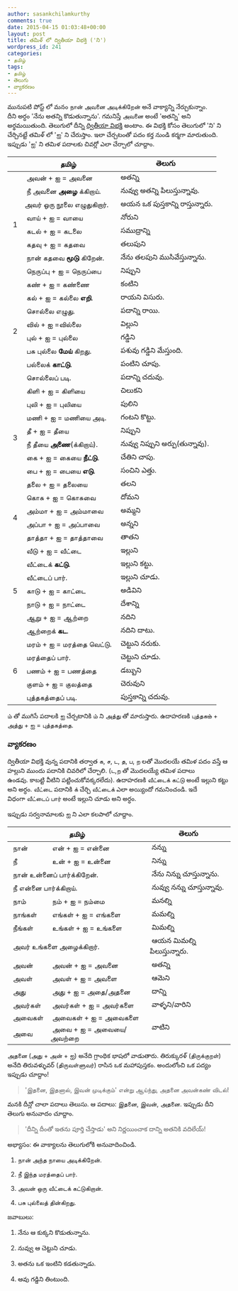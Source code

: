 ```yaml
---
author: sasankchilamkurthy
comments: true
date: 2015-04-15 01:03:48+00:00
layout: post
title: తమిళ్ లో ద్వితీయా విభక్తి ('ని')
wordpress_id: 241
categories:
- தமிழ்
tags:
- தமிழ்
- తెలుగు
- వ్యాకరణం
---
```


మునుపటి పోస్ట్ లో మనం நான் அவனை அடிக்கிறேன் అనే వాక్యాన్ని నేర్చుకున్నాం. దీని అర్ధం 'నేను అతన్ని కొడుతున్నాను'. గమనిస్తే அவனை అంటే 'అతన్ని' అని అర్థమయితుంది. తెలుగులో దీన్ని [ద్వితీయా విభక్తి](http://en.wikipedia.org/wiki/Telugu_grammar#Vibhakti_or_postpositions.2Fprepositions) అంటాం. ఈ విభక్తి కోసం తెలుగులో 'ని' ని చేర్చినట్టే తమిళ్ లో 'ஐ' ని చేరుస్తాం. ఇలా చేర్చటంతో పదం కర్త నుండి కర్మగా మారుతుంది. ఇప్పుడు 'ஐ' ని తమిళ పదాలకు చివర్లో ఎలా చేర్చాలో చూద్దాం.
<table>
<thead>
    <tr>
      <th> </th>
      <th style="text-align: center">தமிழ்</th>
      <th style="text-align: center">తెలుగు</th>
    </tr>
</thead>
<tbody >
<tr >
</tr>
<tr >

<td rowspan="8" > 1
</td>

<td > அவன் + ஐ = அவனை
</td>

<td > అతన్ని
</td>
</tr>
<tr >

<td > நீ அவனை <b>அழை</b> க்கிறாய்.
</td>

<td > నువ్వు అతన్ని పిలుస్తున్నావు.
</td>
</tr>
<tr >

<td >அவர் ஒரு நூலை எழுதுகிறார்.
</td>

<td > అయన ఒక పుస్తకాన్ని రాస్తున్నారు.
</td>
</tr>
<tr >

<td > வாய் + ஐ = வாயை
</td>

<td > నోరుని
</td>
</tr>
<tr >

<td > கடல் + ஐ = கடலை
</td>

<td > సముద్రాన్ని
</td>
</tr>
<tr >

<td > கதவு + ஐ = கதவை
</td>

<td > తలుపుని
</td>
</tr>
<tr >

<td > நான் கதவை  <b>மூடு</b> கிறேன்.
</td>

<td > నేను తలపుని ముసివేస్తున్నాను.
</td>
</tr>
<tr >

<td > நெருப்பு + ஐ = நெருப்பை
</td>

<td > నిప్పుని
</td>
</tr>
<tr >

<td rowspan="8" > 2
</td>

<td > கண் + ஐ = கண்ணை
</td>

<td > కంటిని
</td>
</tr>
<tr >

<td > கல் + ஐ = கல்லை <b>எறி</b>.
</td>

<td > రాయని విసురు.
</td>
</tr>
<tr >

<td > சொல்லை எழுது.
</td>

<td > పదాన్ని రాయి.
</td>
</tr>
<tr >

<td > வில் ​+ ஐ =வில்லை
</td>

<td > విల్లుని
</td>
</tr>
<tr >

<td > புல் ​+ ஐ = புல்லை
</td>

<td > గడ్డిని
</td>
</tr>
<tr >

<td > பசு புல்லை <b>மேய்</b> கிறது.
</td>

<td > పశువు గడ్డిని మేస్తుంది.
</td>
</tr>
<tr >

<td > பல்லைக் <b>காட்டு</b>.
</td>

<td > పంటిని చూపు.
</td>
</tr>
<tr >

<td > சொல்லைப் படி.
</td>

<td > పదాన్ని చదువు.
</td>
</tr>
<tr >

<td rowspan="8" > 3
</td>

<td > கிளி + ஐ = கிளியை
</td>

<td > చిలుకని
</td>
</tr>
<tr >

<td > புலி + ஐ = புலியை
</td>

<td > పులిని
</td>
</tr>
<tr >

<td > மணி + ஐ = மணியை அடி.
</td>

<td > గంటని కొట్టు.
</td>
</tr>
<tr >

<td > தீ + ஐ = தீயை
</td>

<td > నిప్పుని
</td>
</tr>
<tr >

<td > நீ தீயை <b>அணை</b>(க்கிறாய்).
</td>

<td > నువ్వు నిప్పుని అర్పు(తున్నావు).
</td>
</tr>
<tr >

<td > கை + ஐ = கையை <b>நீட்டு</b>.
</td>

<td > చేతిని చాపు.
</td>
</tr>
<tr >

<td > பை + ஐ = பையை <b>எடு</b>.
</td>

<td > సంచిని ఎత్తు.
</td>
</tr>
<tr >

<td > தலை ​+ ஐ = தலையை
</td>

<td > తలని
</td>
</tr>
<tr >

<td rowspan="4" > 4
</td>

<td > கொசு ​+ ஐ = கொசுவை
</td>

<td > దోమని
</td>
</tr>
<tr >

<td > அம்மா + ஐ = அம்மாவை
</td>

<td > అమ్మని
</td>
</tr>
<tr >

<td > அப்பா + ஐ = அப்பாவை
</td>

<td > అన్నని
</td>
</tr>
<tr >

<td > தாத்தா + ஐ = தாத்தாவை
</td>

<td > తాతని
</td>
</tr>
<tr >

<td rowspan="7" > 5
</td>

<td > வீடு + ஐ = வீட்டை
</td>

<td > ఇల్లుని
</td>
</tr>
<tr >

<td > வீட்டைக் <b>கட்டு</b>.
</td>

<td > ఇల్లుని కట్టు.
</td>
</tr>
<tr >

<td > வீட்டைப் பார்.
</td>

<td > ఇల్లుని చూడు.
</td>
</tr>
<tr >

<td > காடு + ஐ = காட்டை
</td>

<td > అడివిని
</td>
</tr>
<tr >

<td > நாடு + ஐ = நாட்டை
</td>

<td > దేశాన్ని
</td>
</tr>
<tr >

<td > ஆறு + ஐ = ஆற்றை
</td>

<td > నదిని
</td>
</tr>
<tr >

<td > ஆற்றைக் <b>கட</b>.
</td>

<td > నదిని దాటు.
</td>
</tr>
<tr >

<td rowspan="5" > 6
</td>

<td > மரம் + ஐ = மரத்தை வெட்டு.
</td>

<td > చెట్టుని నరుకు.
</td>
</tr>
<tr >

<td > மரத்தைப் பார்.
</td>

<td > చెట్టుని చూడు.
</td>
</tr>
<tr >

<td > பணம் + ஐ = பணத்தை
</td>

<td > డబ్బుని
</td>
</tr>
<tr >

<td > குளம் + ஐ = குலத்தை
</td>

<td > చెరువుని
</td>
</tr>
<tr >

<td > புத்தகத்தைப் படி.
</td>

<td > పుస్తకాన్ని చదువు.
</td>
</tr>
</tbody>
</table>
ம் తో ముగిసే పదాలకి ஐ చేర్చటానికి ம் ని அத்து తో మారుస్తారు. ఉదాహరణకి புத்தக<del>ம்</del> + அத்து + ஐ = புத்தகத்தை.

### వ్యాకరణం

ద్వితీయా విభక్తి వున్న పదానికి తర్వాత க, ச, ட, த, ப, ற లతో మొదలయే తమిళ పదం వస్తే ఆ హల్లుని ముందు పదానికి చివరిలో చేర్చాలి.
(ட,ற తో మొదలయ్యే తమిళ పదాలు ఉండవు. కాబట్టి వీటిని 
పట్టించుకోవక్కరలేదు). ఉదాహరణకి வீட்டைக் கட்டு అంటే ఇల్లుని కట్టు అని అర్ధం. வீட்டை పదానికి க் చేర్చి வீட்டைக் ఎలా అయ్యిందో గమనించండి. ఇదే విధంగా வீட்டைப் பார் అంటే ఇల్లుని చూడు అని అర్ధం.

ఇప్పుడు సర్వనామాలకు ஐ ని ఎలా కలపాలో చూద్దాం.
<table>
<thead>
    <tr>
      <th colspan="2" style="text-align: center">தமிழ்</th>
      <th style="text-align: center">తెలుగు</th>
    </tr>
</thead>

<tbody >

<tr >

<td > நான்
</td>

<td > என் + ஐ = என்னை
</td>

<td > నన్ను
</td>
</tr>
<tr >

<td > நீ
</td>

<td > உன் + ஐ = உன்னை
</td>

<td > నిన్ను
</td>
</tr>
<tr >

<td colspan="2" > நான் உன்னைப் பார்க்கிறேன்.
</td>

<td > నేను నిన్ను చూస్తున్నాను.
</td>
</tr>
<tr >

<td colspan="2" > நீ என்னை பார்க்கிறாய்.
</td>

<td > నువ్వు నన్ను చూస్తున్నావు.
</td>
</tr>
<tr >

<td > நாம்
</td>

<td > நம் + ஐ = நம்மை
</td>

<td > మనల్ని
</td>
</tr>
<tr >

<td > நாங்கள்
</td>

<td > எங்கள் + ஐ = எங்களை
</td>

<td > మమల్ని
</td>
</tr>
<tr >

<td > நீங்கள்
</td>

<td > உங்கள் + ஐ = உங்களை
</td>

<td > మిమల్ని
</td>
</tr>
<tr >

<td colspan="2" > அவர் உங்களை அழைக்கிறார்.
</td>

<td > ఆయన మిమల్ని పిలుస్తున్నారు.
</td>
</tr>
<tr >

<td > அவன்
</td>

<td > அவன் + ஐ = அவனை
</td>

<td > అతన్ని
</td>
</tr>
<tr >

<td > அவள்
</td>

<td > அவள் + ஐ = அவளை
</td>

<td > ఆమెని
</td>
</tr>
<tr >

<td > அது
</td>

<td > அது + ஐ = அதை/அதனை
</td>

<td > దాన్ని
</td>
</tr>
<tr >

<td > அவர்கள்
</td>

<td > அவர்கள் + ஐ = அவர்களை
</td>

<td > వాళ్ళని/వారిని
</td>
</tr>
<tr >

<td > அவைகள்
</td>

<td > அவைகள் + ஐ = அவைகளை
</td>

<td rowspan="2" > వాటిని
</td>
</tr>
<tr >

<td > அவை
</td>

<td > அவை + ஐ = அவையை/அவற்றை
</td>
</tr>
</tbody>
</table>
அதனை (அது + அன் + ஐ) అనేది గ్రాంథిక భాషలో వాడుతారు. తిరుక్కురళ్ (திருக்குறள்) అనేది తిరువళ్ళువర్ (திருவள்ளுவர்) రాసిన ఒక మహాపుస్తకం. అందులోంచి ఒక పద్యం ఇప్పుడు చూద్దాం!


> 'இதனை, இதனால், இவன் முடிக்கும்' என்று ஆய்ந்து, அதனை அவன்கண் விடல்!


మనకి దీన్లో చాలా పదాలు తెలుసు. ఆ పదాలు: இதனை, இவன், அதனை. ఇప్పుడు దీని తెలుగు అనువాదం చూద్దాం.


> 'దీన్ని దీంతో ఇతను పూర్తి చేస్తాడు' అని నిర్ణయించాక దాన్ని అతనికి వదిలేయ్!


అభ్యాసం: ఈ వాక్యాలను తెలుగులోకి అనువాదించిండి.

  1. நான் அந்த நாயை அடிக்கிறேன்.

	
  2. நீ இந்த மரத்தைப் பார்.

	
  3. அவன் ஒரு வீட்டைக் கட்டுகிறான்.

	
  4. பசு புல்லைத் தின்கிறது.


జవాబులు:

	
  1. నేను ఆ కుక్కని కొడుతున్నాను.

	
  2. నువ్వు ఆ చెట్టుని చూడు.

	
  3. అతను ఒక ఇంటిని కడతున్నాడు.

	
  4. ఆవు గడ్డిని తింటుంది.


